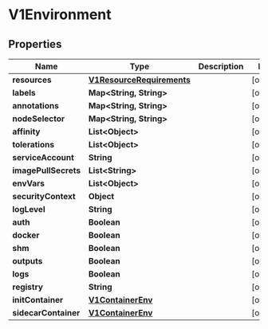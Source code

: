 
# V1Environment

## Properties
Name | Type | Description | Notes
------------ | ------------- | ------------- | -------------
**resources** | [**V1ResourceRequirements**](V1ResourceRequirements.md) |  |  [optional]
**labels** | **Map&lt;String, String&gt;** |  |  [optional]
**annotations** | **Map&lt;String, String&gt;** |  |  [optional]
**nodeSelector** | **Map&lt;String, String&gt;** |  |  [optional]
**affinity** | **List&lt;Object&gt;** |  |  [optional]
**tolerations** | **List&lt;Object&gt;** |  |  [optional]
**serviceAccount** | **String** |  |  [optional]
**imagePullSecrets** | **List&lt;String&gt;** |  |  [optional]
**envVars** | **List&lt;Object&gt;** |  |  [optional]
**securityContext** | **Object** |  |  [optional]
**logLevel** | **String** |  |  [optional]
**auth** | **Boolean** |  |  [optional]
**docker** | **Boolean** |  |  [optional]
**shm** | **Boolean** |  |  [optional]
**outputs** | **Boolean** |  |  [optional]
**logs** | **Boolean** |  |  [optional]
**registry** | **String** |  |  [optional]
**initContainer** | [**V1ContainerEnv**](V1ContainerEnv.md) |  |  [optional]
**sidecarContainer** | [**V1ContainerEnv**](V1ContainerEnv.md) |  |  [optional]



